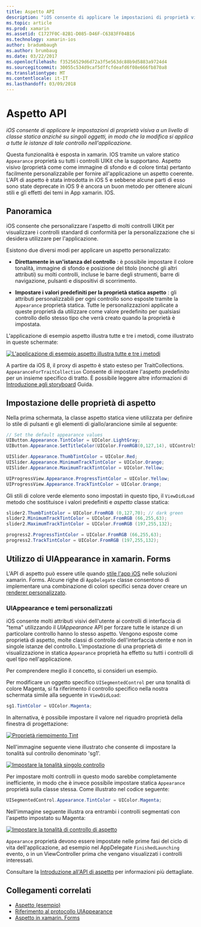 ```yaml
---
title: Aspetto API
description: "iOS consente di applicare le impostazioni di proprietà visiva a un livello di classe statica anziché su singoli oggetti, in modo che la modifica si applica a tutte le istanze di tale controllo nell'applicazione."
ms.topic: article
ms.prod: xamarin
ms.assetid: C1727F0C-82B1-D085-D46F-C6383FF04B16
ms.technology: xamarin-ios
author: bradumbaugh
ms.author: brumbaug
ms.date: 03/22/2017
ms.openlocfilehash: f35256529d6d72a3f5e563dc88b9d5883a9724d4
ms.sourcegitcommit: 30055c534d9caf5dffcfdeafd6f08e666fb870a8
ms.translationtype: MT
ms.contentlocale: it-IT
ms.lasthandoff: 03/09/2018
---
```

# <a name="appearance-api"></a>Aspetto API

_iOS consente di applicare le impostazioni di proprietà visiva a un livello di classe statica anziché su singoli oggetti, in modo che la modifica si applica a tutte le istanze di tale controllo nell'applicazione._

Questa funzionalità è esposta in xamarin. IOS tramite un valore statico `Appearance` proprietà su tutti i controlli UIKit che la supportano. Aspetto visivo (proprietà come come immagine di sfondo e di colore tinta) pertanto facilmente personalizzabile per fornire all'applicazione un aspetto coerente. L'API di aspetto è stata introdotta in iOS 5 e sebbene alcune parti di esso sono state deprecate in iOS 9 è ancora un buon metodo per ottenere alcuni stili e gli effetti dei temi in App xamarin. IOS.

## <a name="overview"></a>Panoramica

iOS consente che personalizzare l'aspetto di molti controlli UIKit per visualizzare i controlli standard di conformità per la personalizzazione che si desidera utilizzare per l'applicazione.

Esistono due diversi modi per applicare un aspetto personalizzato:

- **Direttamente in un'istanza del controllo** : è possibile impostare il colore tonalità, immagine di sfondo e posizione del titolo (nonché gli altri attributi) su molti controlli, incluse le barre degli strumenti, barre di navigazione, pulsanti e dispositivi di scorrimento.

- **Impostare i valori predefiniti per la proprietà statica aspetto** : gli attributi personalizzabili per ogni controllo sono esposte tramite la `Appearance` proprietà statica. Tutte le personalizzazioni applicate a queste proprietà da utilizzare come valore predefinito per qualsiasi controllo dello stesso tipo che verrà creato quando la proprietà è impostata.

L'applicazione di esempio aspetto illustra tutte e tre i metodi, come illustrato in queste schermate:

 [![](introduction-to-the-appearance-api-images/appearance01.png "L'applicazione di esempio aspetto illustra tutte e tre i metodi")](introduction-to-the-appearance-api-images/appearance01.png#lightbox)

A partire da iOS 8, il proxy di aspetto è stato esteso per TraitCollections.
 `AppearanceForTraitCollection` Consente di impostare l'aspetto predefinito per un insieme specifico di tratto. È possibile leggere altre informazioni di [Introduzione agli storyboard](~/ios/user-interface/storyboards/unified-storyboards.md) Guida.


## <a name="setting-appearance-properties"></a>Impostazione delle proprietà di aspetto

Nella prima schermata, la classe aspetto statica viene utilizzata per definire lo stile di pulsanti e gli elementi di giallo/arancione simile al seguente:

```csharp
// Set the default appearance values
UIButton.Appearance.TintColor = UIColor.LightGray;
UIButton.Appearance.SetTitleColor(UIColor.FromRGB(0,127,14), UIControlState.Normal);

UISlider.Appearance.ThumbTintColor = UIColor.Red;
UISlider.Appearance.MinimumTrackTintColor = UIColor.Orange;
UISlider.Appearance.MaximumTrackTintColor = UIColor.Yellow;

UIProgressView.Appearance.ProgressTintColor = UIColor.Yellow;
UIProgressView.Appearance.TrackTintColor = UIColor.Orange;
```

Gli stili di colore verde elemento sono impostati in questo tipo, il `ViewDidLoad` metodo che sostituisce i valori predefiniti e *aspetto* classe statica:

```csharp
slider2.ThumbTintColor = UIColor.FromRGB (0,127,70); // dark green
slider2.MinimumTrackTintColor = UIColor.FromRGB (66,255,63);
slider2.MaximumTrackTintColor = UIColor.FromRGB (197,255,132);
```

```csharp
progress2.ProgressTintColor = UIColor.FromRGB (66,255,63);
progress2.TrackTintColor = UIColor.FromRGB (197,255,132);
```

## <a name="using-uiappearance-in-xamarinforms"></a>Utilizzo di UIAppearance in xamarin. Forms

L'API di aspetto può essere utile quando [stile l'app iOS](~/xamarin-forms/platform/ios/theme.md#uiappearance) nelle soluzioni xamarin. Forms. Alcune righe di `AppDelegate` classe consentono di implementare una combinazione di colori specifici senza dover creare un [renderer personalizzato](~/xamarin-forms/app-fundamentals/custom-renderer/index.md).


### <a name="custom-themes-and-uiappearance"></a>UIAppearance e temi personalizzati

iOS consente molti attributi visivi dell'utente ai controlli di interfaccia di "tema" utilizzando il *UIAppearance* API per forzare tutte le istanze di un particolare controllo hanno lo stesso aspetto. Vengono esposte come proprietà di aspetto, molte classi di controllo dell'interfaccia utente e non in singole istanze del controllo. L'impostazione di una proprietà di visualizzazione in statica `Appearance` proprietà ha effetto su tutti i controlli di quel tipo nell'applicazione.

Per comprendere meglio il concetto, si consideri un esempio.

Per modificare un oggetto specifico `UISegmentedControl` per una tonalità di colore Magenta, si fa riferimento il controllo specifico nella nostra schermata simile alla seguente in `ViewDidLoad`:

```csharp
sg1.TintColor = UIColor.Magenta;
```

In alternativa, è possibile impostare il valore nel riquadro proprietà della finestra di progettazione: 

[![](introduction-to-the-appearance-api-images/propertiespadtint.png "Proprietà riempimento Tint")](introduction-to-the-appearance-api-images/propertiespadtint.png#lightbox)

Nell'immagine seguente viene illustrato che consente di impostare la tonalità sul controllo denominato 'sg1'.

 [![](introduction-to-the-appearance-api-images/image53.png "Impostare la tonalità singolo controllo")](introduction-to-the-appearance-api-images/image53.png#lightbox)

Per impostare molti controlli in questo modo sarebbe completamente inefficiente, in modo che è invece possibile impostare statica `Appearance` proprietà sulla classe stessa. Come illustrato nel codice seguente:

```csharp
UISegmentedControl.Appearance.TintColor = UIColor.Magenta;
```

Nell'immagine seguente illustra ora entrambi i controlli segmentati con l'aspetto impostato su Magenta:

 [![](introduction-to-the-appearance-api-images/image54.png "Impostare la tonalità di controllo di aspetto")](introduction-to-the-appearance-api-images/image54.png#lightbox)

`Appearance` proprietà devono essere impostate nelle prime fasi del ciclo di vita dell'applicazione, ad esempio nel AppDelegate `FinishedLaunching` evento, o in un ViewController prima che vengano visualizzati i controlli interessati.


Consultare la [Introduzione all'API di aspetto](~/ios/user-interface/ios-ui/introduction-to-the-appearance-api.md) per informazioni più dettagliate.


## <a name="related-links"></a>Collegamenti correlati

- [Aspetto (esempio)](https://developer.xamarin.com/samples/monotouch/IntroToAppearance/)
- [Riferimento al protocollo UIAppearance](https://developer.apple.com/library/ios/documentation/UIKit/Reference/UIAppearance_Protocol/)
- [Aspetto in xamarin. Forms](~/xamarin-forms/platform/ios/theme.md#uiappearance)
